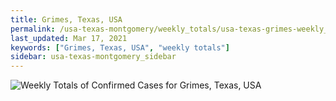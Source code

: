 ```yaml
---
title: Grimes, Texas, USA
permalink: /usa-texas-montgomery/weekly_totals/usa-texas-grimes-weekly_totals.html
last_updated: Mar 17, 2021
keywords: ["Grimes, Texas, USA", "weekly totals"]
sidebar: usa-texas-montgomery_sidebar
---
```


![Weekly Totals of Confirmed Cases for Grimes, Texas, USA](/covid_tracker/images/graphs/usa-texas-grimes-weekly_totals_graph.png)
